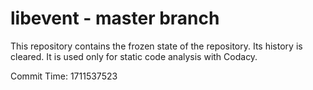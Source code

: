 # libevent - master branch

This repository contains the frozen state of the repository.
Its history is cleared. It is used only for static code
analysis with Codacy.

Commit Time: 1711537523